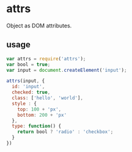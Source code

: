 # attrs

Object as DOM attributes.

## usage

```js
var attrs = require('attrs');
var bool = true;
var input = document.createElement('input');

attrs(input, {
  id: 'input',
  checked: true,
  class: ['hello', 'world'],
  style : {
    top: 100 + 'px',
    bottom: 200 + 'px'
  },
  type: function() {
    return bool ? 'radio' : 'checkbox';
  }
})
```
